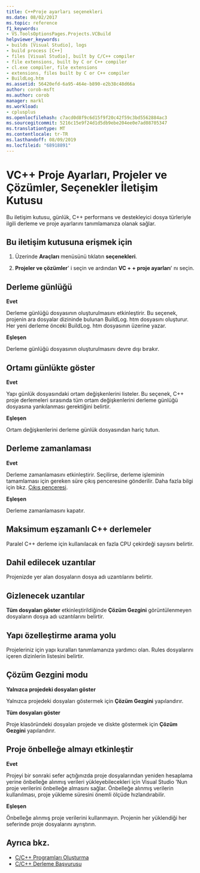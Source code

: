 ```yaml
---
title: C++Proje ayarları seçenekleri
ms.date: 08/02/2017
ms.topic: reference
f1_keywords:
- VS.ToolsOptionsPages.Projects.VCBuild
helpviewer_keywords:
- builds [Visual Studio], logs
- build process [C++]
- files [Visual Studio], built by C/C++ compiler
- file extensions, built by C or C++ compiler
- cl.exe compiler, file extensions
- extensions, files built by C or C++ compiler
- BuildLog.htm
ms.assetid: 56420efd-6a95-464e-b890-e2b38c48d66a
author: corob-msft
ms.author: corob
manager: markl
ms.workload:
- cplusplus
ms.openlocfilehash: c7acd0d8f9c6d15f9f20c42f59c3bd5562884ac3
ms.sourcegitcommit: 5216c15e9f24d1d5db9ebe204ee0e7ad08705347
ms.translationtype: MT
ms.contentlocale: tr-TR
ms.lasthandoff: 08/09/2019
ms.locfileid: "68918891"
---
```

# <a name="vc-project-settings-projects-and-solutions-options-dialog-box"></a>VC++ Proje Ayarları, Projeler ve Çözümler, Seçenekler İletişim Kutusu

Bu iletişim kutusu, günlük, C++ performans ve destekleyici dosya türleriyle ilgili derleme ve proje ayarlarını tanımlamanıza olanak sağlar.

## <a name="to-access-this-dialog-box"></a>Bu iletişim kutusuna erişmek için

1. Üzerinde **Araçları** menüsünü tıklatın **seçenekleri**.

2. **Projeler ve çözümler**' i seçin ve ardından **VC + + proje ayarları**' nı seçin.

## <a name="build-logging"></a>Derleme günlüğü

 **Evet**

  Derleme günlüğü dosyasının oluşturulmasını etkinleştirir. Bu seçenek, projenin ara dosyalar dizininde bulunan BuildLog. htm dosyasını oluşturur. Her yeni derleme önceki BuildLog. htm dosyasının üzerine yazar.

 **Eşleşen**

  Derleme günlüğü dosyasının oluşturulmasını devre dışı bırakır.

## <a name="show-environment-in-log"></a>Ortamı günlükte göster

 **Evet**

Yapı günlük dosyasındaki ortam değişkenlerini listeler. Bu seçenek, C++ proje derlemeleri sırasında tüm ortam değişkenlerini derleme günlüğü dosyasına yankılanması gerektiğini belirtir.

 **Eşleşen**

Ortam değişkenlerini derleme günlük dosyasından hariç tutun.

## <a name="build-timing"></a>Derleme zamanlaması

 **Evet**

  Derleme zamanlamasını etkinleştirir. Seçilirse, derleme işleminin tamamlaması için gereken süre çıkış penceresine gönderilir. Daha fazla bilgi için bkz. [Çıkış penceresi](../../ide/reference/output-window.md).

 **Eşleşen**

Derleme zamanlamasını kapatır.

## <a name="maximum-concurrent-c-compilations"></a>Maksimum eşzamanlı C++ derlemeler

Paralel C++ derleme için kullanılacak en fazla CPU çekirdeği sayısını belirtir.

## <a name="extensions-to-include"></a>Dahil edilecek uzantılar

Projenizde yer alan dosyaların dosya adı uzantılarını belirtir.

## <a name="extensions-to-hide"></a>Gizlenecek uzantılar

**Tüm dosyaları göster** etkinleştirildiğinde **Çözüm Gezgini** görüntülenmeyen dosyaların dosya adı uzantılarını belirtir.

## <a name="build-customization-search-path"></a>Yapı özelleştirme arama yolu

Projeleriniz için yapı kuralları tanımlamanıza yardımcı olan. Rules dosyalarını içeren dizinlerin listesini belirtir.

## <a name="solution-explorer-mode"></a>Çözüm Gezgini modu

**Yalnızca projedeki dosyaları göster**

Yalnızca projedeki dosyaları göstermek için **Çözüm Gezgini** yapılandırır.

**Tüm dosyaları göster**

Proje klasöründeki dosyaları projede ve diskte göstermek için **Çözüm Gezgini** yapılandırır.

## <a name="enable-project-caching"></a>Proje önbelleğe almayı etkinleştir

**Evet**

Projeyi bir sonraki sefer açtığınızda proje dosyalarından yeniden hesaplama yerine önbelleğe alınmış verileri yükleyebilecekleri için Visual Studio 'Nun proje verilerini önbelleğe almasını sağlar. Önbelleğe alınmış verilerin kullanılması, proje yükleme süresini önemli ölçüde hızlandırabilir.

**Eşleşen**

Önbelleğe alınmış proje verilerini kullanmayın. Projenin her yüklendiği her seferinde proje dosyalarını ayrıştırın.

## <a name="see-also"></a>Ayrıca bkz.

- [C/C++ Programları Oluşturma](/cpp/build/projects-and-build-systems-cpp)
- [C/C++ Derleme Başvurusu](/cpp/build/reference/c-cpp-building-reference)